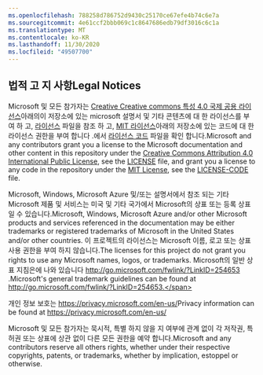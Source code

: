 ```yaml
---
ms.openlocfilehash: 788258d786752d9430c25170ce67efe4b74c6e7a
ms.sourcegitcommit: 4e61ccf2bbb069c1c8647686edb79df3016c6c1a
ms.translationtype: MT
ms.contentlocale: ko-KR
ms.lasthandoff: 11/30/2020
ms.locfileid: "49507700"
---
```

## <a name="legal-notices"></a><span data-ttu-id="f2f65-101">법적 고 지 사항</span><span class="sxs-lookup"><span data-stu-id="f2f65-101">Legal Notices</span></span>
<span data-ttu-id="f2f65-102">Microsoft 및 모든 참가자는 [Creative Creative commons 특성 4.0 국제 공용 라이선스](https://creativecommons.org/licenses/by/4.0/legalcode)아래의이 저장소에 있는 microsoft 설명서 및 기타 콘텐츠에 대 한 라이선스를 부여 하 고, [라이선스](LICENSE) 파일을 참조 하 고, [MIT 라이선스](https://opensource.org/licenses/MIT)아래의 저장소에 있는 코드에 대 한 라이선스 권한을 부여 합니다 .에서 [라이선스 코드](LICENSE-CODE) 파일을 확인 합니다.</span><span class="sxs-lookup"><span data-stu-id="f2f65-102">Microsoft and any contributors grant you a license to the Microsoft documentation and other content in this repository under the [Creative Commons Attribution 4.0 International Public License](https://creativecommons.org/licenses/by/4.0/legalcode), see the [LICENSE](LICENSE) file, and grant you a license to any code in the repository under the [MIT License](https://opensource.org/licenses/MIT), see the [LICENSE-CODE](LICENSE-CODE) file.</span></span>

<span data-ttu-id="f2f65-103">Microsoft, Windows, Microsoft Azure 및/또는 설명서에서 참조 되는 기타 Microsoft 제품 및 서비스는 미국 및 기타 국가에서 Microsoft의 상표 또는 등록 상표 일 수 있습니다.</span><span class="sxs-lookup"><span data-stu-id="f2f65-103">Microsoft, Windows, Microsoft Azure and/or other Microsoft products and services referenced in the documentation may be either trademarks or registered trademarks of Microsoft in the United States and/or other countries.</span></span>
<span data-ttu-id="f2f65-104">이 프로젝트의 라이선스는 Microsoft 이름, 로고 또는 상표 사용 권한을 부여 하지 않습니다.</span><span class="sxs-lookup"><span data-stu-id="f2f65-104">The licenses for this project do not grant you rights to use any Microsoft names, logos, or trademarks.</span></span>
<span data-ttu-id="f2f65-105">Microsoft의 일반 상표 지침은에 나와 있습니다 http://go.microsoft.com/fwlink/?LinkID=254653 .</span><span class="sxs-lookup"><span data-stu-id="f2f65-105">Microsoft's general trademark guidelines can be found at http://go.microsoft.com/fwlink/?LinkID=254653.</span></span>

<span data-ttu-id="f2f65-106">개인 정보 보호는 https://privacy.microsoft.com/en-us/</span><span class="sxs-lookup"><span data-stu-id="f2f65-106">Privacy information can be found at https://privacy.microsoft.com/en-us/</span></span>

<span data-ttu-id="f2f65-107">Microsoft 및 모든 참가자는 묵시적, 특별 하지 않을 지 여부에 관계 없이 각 저작권, 특허권 또는 상표에 상관 없이 다른 모든 권한을 예약 합니다.</span><span class="sxs-lookup"><span data-stu-id="f2f65-107">Microsoft and any contributors reserve all others rights, whether under their respective copyrights, patents, or trademarks, whether by implication, estoppel or otherwise.</span></span>